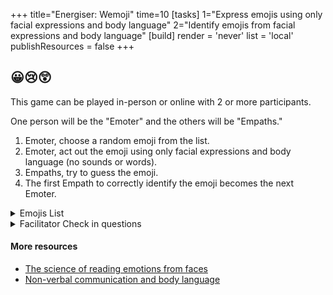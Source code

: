 +++
title="Energiser: Wemoji"
time=10
[tasks]
    1="Express emojis using only facial expressions and body language"
    2="Identify emojis from facial expressions and body language"
[build]
  render = 'never'
  list = 'local'
  publishResources = false
+++

## 😀😢😲

This game can be played in-person or online with 2 or more participants.

One person will be the "Emoter" and the others will be "Empaths."

1. Emoter, choose a random emoji from the list.
1. Emoter, act out the emoji using only facial expressions and body language (no sounds or words).
1. Empaths, try to guess the emoji.
1. The first Empath to correctly identify the emoji becomes the next Emoter.

<details><summary>Emojis List</summary>

❤️ Red Heart \
😭 Loudly Crying Face \
💀 Skull \
🔥 Fire \
🫶 Heart Hands \
✅ Check Mark Button \
✨ Sparkles \
😂 Face with Tears of Joy \
😊 Smiling Face with Smiling Eyes \
⭐ Star \
🥹 Face Holding Back Tears \
🫡 Saluting Face \
🙏 Folded Hands \
🤍 White Heart \
👀 Eyes \
🫂 People Hugging \
🩷 Pink Heart \
🫠 Melting Face \
❤️‍🩹 Mending Heart \
✔️ Check Mark \
😍 Smiling Face with Heart-Eyes \
🦴 Bone \
🗿 Moai \
👍 Thumbs Up \
❤️‍🔥 Heart on Fire \
😔 Pensive Face \
🫵 Index Pointing at the Viewer \
👑 Crown

~ From [emojipedia Most Popular Emojis 2024](https://emojipedia.org/)

</details>

<details><summary>Facilitator Check in questions</summary>

Guide participants to reflect on emotional expression and recognition:

- What was most challenging about expressing without words?
- Which emoji were easiest to express, or read? Which were most difficult?
- How does this exercise relate to reading people in real-life situations?
</details>

#### More resources

- [The science of reading emotions from faces](https://www.apa.org/science/about/psa/2011/05/facial-expressions)
- [Non-verbal communication and body language](https://www.helpguide.org/articles/relationships-communication/nonverbal-communication.htm)
